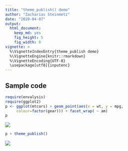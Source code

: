```yaml
---
title: "theme_publish() demo"
author: "Zacharias Steinmetz"
date: "2020-04-07"
output:
  html_document:
    keep_md: yes
    fig_height: 5
    fig_width: 8
vignette: >
  %\VignetteIndexEntry{theme_publish demo}
  %\VignetteEngine{knitr::rmarkdown}
  %\VignetteEncoding{UTF-8}
  \usepackage[utf8]{inputenc}
---
```




## Sample code


```r
require(envalysis)
require(ggplot2)
p <- ggplot(mtcars) + geom_point(aes(x = wt, y = mpg,
     colour=factor(gear))) + facet_wrap( ~ am)
p
```

![](/home/steinmetz-z/Documents/PhD/Code/envalysis/vignettes/theme_publish_files/figure-html/theme_publish-1.png)<!-- -->

```r
p + theme_publish()
```

![](/home/steinmetz-z/Documents/PhD/Code/envalysis/vignettes/theme_publish_files/figure-html/theme_publish-2.png)<!-- -->

